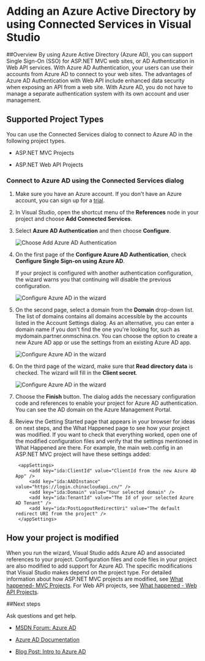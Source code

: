 <properties 
   pageTitle="Adding an Azure Active Directory by using Connected Services in Visual Studio | Windows Azure"
   description="Add an Azure Active Directory by using the Visual Studio Add Connected Services dialog box"
   services="visual-studio-online"
   documentationCenter="na"
   authors="TomArcher"
   manager="douge"
   editor="" />
<tags
	ms.service="visual-studio-online"
	ms.date="12/16/2015"
	wacn.date=""/>

# Adding an Azure Active Directory by using Connected Services in Visual Studio 

##Overview
By using Azure Active Directory (Azure AD), you can support Single Sign-On (SSO) for ASP.NET MVC web sites, or AD Authentication in Web API services. With Azure AD Authentication, your users can use their accounts from Azure AD to connect to your web sites. The advantages of Azure AD Authentication with Web API include enhanced data security when exposing an API from a web site. With Azure AD, you do not have to manage a separate authentication system with its own account and user management.

## Supported Project Types

You can use the Connected Services dialog to connect to Azure AD in the following project types.

- ASP.NET MVC Projects

- ASP.NET Web API Projects


### Connect to Azure AD using the Connected Services dialog

1. Make sure you have an Azure account. If you don't have an Azure account, you can sign up for a [trial](/pricing/free-trial/).

1. In Visual Studio, open the shortcut menu of the **References** node in your project and choose **Add Connected Services**.
1. Select **Azure AD Authentication** and then choose **Configure**.

    ![Choose Add Azure AD Authentication](./media/vs-azure-tools-connected-services-add-active-directory/connected-services-add-active-directory.png)

1. On the first page of the **Configure Azure AD Authentication**, check **Configure Single Sign-on using Azure AD**.

    If your project is configured with another authentication configuration, the wizard warns you that continuing will disable the previous configuration.

    ![Configure Azure AD in the wizard](./media/vs-azure-tools-connected-services-add-active-directory/configure-azure-ad-wizard-1.png)

1.  On the second page, select a domain from the **Domain** drop-down list. The list of domains contains all domains accessible by the accounts listed in the Account Settings dialog. As an alternative, you can enter a domain name if you don't find the one you're looking for, such as mydomain.partner.onmschina.cn. You can choose the option to create a new Azure AD app or use the settings from an existing Azure AD app. 

    ![Configure Azure AD in the wizard](./media/vs-azure-tools-connected-services-add-active-directory/configure-azure-ad-wizard-2.png)


1. On the third page of the wizard, make sure that **Read directory data** is checked. The wizard will fill in the **Client secret**. 

    ![Configure Azure AD in the wizard](./media/vs-azure-tools-connected-services-add-active-directory/configure-azure-ad-wizard-3.png)

1. Choose the **Finish** button. The dialog adds the necessary configuration code and references to enable your project for Azure AD authentication. You can see the AD domain on the Azure Management Portal.

1. Review the Getting Started page that appears in your browser for ideas on next steps, and the What Happened page to see how your project was modified. If you want to check that everything worked, open one of the modified configuration files and verify that the settings mentioned in What Happened are there. For example, the main web.config in an ASP.NET MVC project will have these settings added:

        <appSettings> 
            <add key="ida:ClientId" value="ClientId from the new Azure AD App" />
            <add key="ida:AADInstance" value="https://login.chinacloudapi.cn/" />
            <add key="ida:Domain" value="Your selected domain" />
            <add key="ida:TenantId" value="The Id of your selected Azure AD Tenant" />
            <add key="ida:PostLogoutRedirectUri" value="The default redirect URI from the project" />
        </appSettings>

## How your project is modified

When you run the wizard, Visual Studio adds Azure AD and associated references to your project. Configuration files and code files in your project are also modified to add support for Azure AD. The specific modifications that Visual Studio makes depend on the project type. For detailed information about how ASP.NET MVC projects are modified, see [What happened- MVC Projects](/documentation/articles/vs-active-directory-dotnet-getting-started/). For Web API projects, see [What happened - Web API Projects](/documentation/articles/vs-active-directory-webapi-getting-started/).

##Next steps

Ask questions and get help.

 - [MSDN Forum: Azure AD](https://social.msdn.microsoft.com/forums/azure/home?forum=WindowsAzureAD)

 - [Azure AD Documentation](/documentation/services/identity/)

 - [Blog Post: Intro to Azure AD](http://blogs.msdn.com/b/brunoterkaly/archive/2014/03/03/introduction-to-windows-azure-active-directory.aspx)

